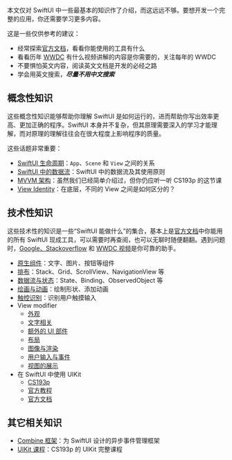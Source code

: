 本文仅对 SwiftUI 中一些最基本的知识作了介绍，而这远远不够。要想开发一个完整的应用，你还需要学习更多内容。

这是一些仅供参考的建议：

- 经常探索[官方文档](https://developer.apple.com/documentation/swiftui)，看看你能使用的工具有什么
- 看看历年 [WWDC](https://developer.apple.com/videos/topics/) 有什么视频讲解的内容是你需要的，关注每年的 WWDC
- 不要惧怕英文内容，阅读英文文档是开发的必经之路
- 学会用英文搜索，***尽量不用中文搜索***

## 概念性知识

这些概念性知识能够帮助你理解 SwiftUI 是如何运行的，进而帮助你写出效率更高、更加正确的程序。SwiftUI 本身并不复杂，但其原理需要深入的学习才能理解，而对原理的理解往往会在很大程度上影响程序的质量。

这些话题非常重要：

- [SwiftUI 生命周期](https://developer.apple.com/videos/play/wwdc2020/10037/)：`App`、`Scene` 和 `View` 之间的关系
- [SwiftUI 中的数据流](https://developer.apple.com/videos/play/wwdc2020/10040/)：SwiftUI 中的数据流及其使用原则
- [MVVM 架构](https://www.bilibili.com/video/BV1q64y1d7x5?p=3)：虽然我们已经简单介绍过，但你仍应听一听 CS193p 的这节课
- [View Identity](https://developer.apple.com/videos/play/wwdc2021/10022/)：在底层，不同的 View 之间是如何区分的？

## 技术性知识

这些技术性的知识是一些“SwiftUI 能做什么”的集合，基本上是[官方文档](https://developer.apple.com/documentation/swiftui)中你能用的所有 SwiftUI 现成工具，可以需要时再查阅，也可以无聊时随便翻翻。遇到问题时，[Google](https://google.com)[、Stackoverflow](https://stackoverflow.com) 和 [WWDC 视频](https://developer.apple.com/videos/swiftui-ui-frameworks)是你可靠的助手。

- [原生组件](https://developer.apple.com/documentation/swiftui/views-and-controls)：文字、图片、按钮等组件
- [排布](https://developer.apple.com/documentation/swiftui/view-layout-and-presentation)：Stack、Grid、ScrollView、NavigationView 等
- [数据流与状态](https://developer.apple.com/documentation/swiftui/state-and-data-flow)：State、Binding、ObservedObject 等
- [绘画与动画](https://developer.apple.com/documentation/swiftui/drawing-and-animation)：绘制形状、添加动画
- [触控识别](https://developer.apple.com/documentation/swiftui/gestures)：识别用户触摸输入
- View modifier
    - [外观](https://developer.apple.com/documentation/swiftui/view-appearance)
    - [文字相关](https://developer.apple.com/documentation/swiftui/view-text-and-symbols)
    - [额外的 UI 部件](https://developer.apple.com/documentation/swiftui/view-auxiliary-views)
    - [布局](https://developer.apple.com/documentation/swiftui/view-layout)
    - [图像与渲染](https://developer.apple.com/documentation/swiftui/view-graphics-and-rendering)
    - [用户输入与事件](https://developer.apple.com/documentation/swiftui/view-input-and-events)
    - [视图的展示](https://developer.apple.com/documentation/swiftui/view-presentation)
- 在 SwiftUI 中使用 UIKit
    - [CS193p](https://www.bilibili.com/video/BV1q64y1d7x5?p=15)
    - [官方教程](https://developer.apple.com/tutorials/SwiftUI/interfacing-with-uikit)
    - [官方文档](https://developer.apple.com/documentation/swiftui/framework-integration)

## 其它相关知识

- [Combine 框架](https://developer.apple.com/videos/play/wwdc2019/722/)：为 SwiftUI 设计的异步事件管理框架
- [UIKit 课程](https://www.bilibili.com/video/BV1Mx411L7dS)：CS193p 的 UIKit 完整课程
